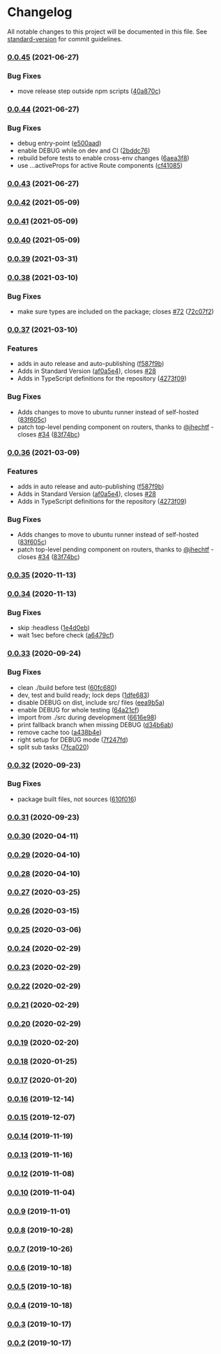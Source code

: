 # Changelog

All notable changes to this project will be documented in this file. See [standard-version](https://github.com/conventional-changelog/standard-version) for commit guidelines.

### [0.0.45](https://github.com/pateketrueke/yrv/compare/v0.0.44...v0.0.45) (2021-06-27)


### Bug Fixes

* move release step outside npm scripts ([40a870c](https://github.com/pateketrueke/yrv/commit/40a870cbe99a7dc05cdb4a633083914011c4fac4))

### [0.0.44](https://github.com/pateketrueke/yrv/compare/v0.0.43...v0.0.44) (2021-06-27)


### Bug Fixes

* debug entry-point ([e500aad](https://github.com/pateketrueke/yrv/commit/e500aad01fb3314f2a84cdf7079b5f194b5015ad))
* enable DEBUG while on dev and CI ([2bddc76](https://github.com/pateketrueke/yrv/commit/2bddc761be5e791005b345d97e43b0b06e10a084))
* rebuild before tests to enable cross-env changes ([6aea3f8](https://github.com/pateketrueke/yrv/commit/6aea3f8d9cc5daac53e97127d56901ae33362ed2))
* use ...activeProps for active Route components ([cf41085](https://github.com/pateketrueke/yrv/commit/cf41085c3aaa20bd4d25d76f9e1b6650a997e808))

### [0.0.43](https://github.com/pateketrueke/yrv/compare/v0.0.42...v0.0.43) (2021-06-27)

### [0.0.42](https://github.com/pateketrueke/yrv/compare/v0.0.41...v0.0.42) (2021-05-09)

### [0.0.41](https://github.com/pateketrueke/yrv/compare/v0.0.40...v0.0.41) (2021-05-09)

### [0.0.40](https://github.com/pateketrueke/yrv/compare/v0.0.39...v0.0.40) (2021-05-09)

### [0.0.39](https://github.com/pateketrueke/yrv/compare/v0.0.38...v0.0.39) (2021-03-31)

### [0.0.38](https://github.com/pateketrueke/yrv/compare/v0.0.37...v0.0.38) (2021-03-10)


### Bug Fixes

* make sure types are included on the package; closes [#72](https://github.com/pateketrueke/yrv/issues/72) ([72c07f2](https://github.com/pateketrueke/yrv/commit/72c07f2fa57aefef23af093fab58430e318231a9))

### [0.0.37](https://github.com/pateketrueke/yrv/compare/v0.0.35...v0.0.37) (2021-03-10)


### Features

* adds in auto release and auto-publishing ([f587f9b](https://github.com/pateketrueke/yrv/commit/f587f9b35c48586b05bcc08f645021ed801c073b))
* Adds in Standard Version ([af0a5e4](https://github.com/pateketrueke/yrv/commit/af0a5e4d6b9f25480a5b3b88ed3151c00516792c)), closes [#28](https://github.com/pateketrueke/yrv/issues/28)
* Adds in TypeScript definitions for the repository ([4273f09](https://github.com/pateketrueke/yrv/commit/4273f09a778ff38b7c11eb0ef108209ac5f12749))


### Bug Fixes

* Adds changes to move to ubuntu runner instead of self-hosted ([83f605c](https://github.com/pateketrueke/yrv/commit/83f605ce8f0eedc58de761af1b9ee8901a0dda8c))
* patch top-level pending component on routers, thanks to [@jhechtf](https://github.com/jhechtf) - closes [#34](https://github.com/pateketrueke/yrv/issues/34) ([83f74bc](https://github.com/pateketrueke/yrv/commit/83f74bcae474ba122c5dacc8c4aeb0625b2645ea))

### [0.0.36](https://github.com/pateketrueke/yrv/compare/v0.0.35...v0.0.36) (2021-03-09)


### Features

* adds in auto release and auto-publishing ([f587f9b](https://github.com/pateketrueke/yrv/commit/f587f9b35c48586b05bcc08f645021ed801c073b))
* Adds in Standard Version ([af0a5e4](https://github.com/pateketrueke/yrv/commit/af0a5e4d6b9f25480a5b3b88ed3151c00516792c)), closes [#28](https://github.com/pateketrueke/yrv/issues/28)
* Adds in TypeScript definitions for the repository ([4273f09](https://github.com/pateketrueke/yrv/commit/4273f09a778ff38b7c11eb0ef108209ac5f12749))


### Bug Fixes

* Adds changes to move to ubuntu runner instead of self-hosted ([83f605c](https://github.com/pateketrueke/yrv/commit/83f605ce8f0eedc58de761af1b9ee8901a0dda8c))
* patch top-level pending component on routers, thanks to [@jhechtf](https://github.com/jhechtf) - closes [#34](https://github.com/pateketrueke/yrv/issues/34) ([83f74bc](https://github.com/pateketrueke/yrv/commit/83f74bcae474ba122c5dacc8c4aeb0625b2645ea))

### [0.0.35](https://github.com/pateketrueke/yrv/compare/v0.0.34...v0.0.35) (2020-11-13)

### [0.0.34](https://github.com/pateketrueke/yrv/compare/v0.0.33...v0.0.34) (2020-11-13)


### Bug Fixes

* skip :headless ([1e4d0eb](https://github.com/pateketrueke/yrv/commit/1e4d0eb426945635c48c150a8b26dbf970dc2841))
* wait 1sec before check ([a6479cf](https://github.com/pateketrueke/yrv/commit/a6479cfd12d49350e14189d21e58d70bd60e5132))

### [0.0.33](https://github.com/pateketrueke/yrv/compare/v0.0.32...v0.0.33) (2020-09-24)


### Bug Fixes

* clean ./build before test ([60fc680](https://github.com/pateketrueke/yrv/commit/60fc6800e9bd952d14fa6cb98cc8267c106aeb3f))
* dev, test and build ready; lock deps ([1dfe683](https://github.com/pateketrueke/yrv/commit/1dfe683e5e03b8cd0f7b6ed91d86585aee384200))
* disable DEBUG on dist, include src/ files ([eea9b5a](https://github.com/pateketrueke/yrv/commit/eea9b5a15704e660a3d2b070f6f73b4363d783b7))
* enable DEBUG for whole testing ([64a21cf](https://github.com/pateketrueke/yrv/commit/64a21cfd48065bdeb582f38f76af10f52ff9d46d))
* import from ./src during development ([6616e98](https://github.com/pateketrueke/yrv/commit/6616e986483731ba443fb675482583a1b369e918))
* print fallback branch when missing DEBUG ([d34b6ab](https://github.com/pateketrueke/yrv/commit/d34b6abb8d291bc0e749abaf310c844cbf02071f))
* remove cache too ([a438b4e](https://github.com/pateketrueke/yrv/commit/a438b4e2080e0849298d38c1b6b36a2e7088dc1e))
* right setup for DEBUG mode ([7f247fd](https://github.com/pateketrueke/yrv/commit/7f247fd259702149982f20674f3265c7e1ac352d))
* split sub tasks ([7fca020](https://github.com/pateketrueke/yrv/commit/7fca020283f955b8826923323029199bd98ba8b3))

### [0.0.32](https://github.com/pateketrueke/yrv/compare/v0.0.31...v0.0.32) (2020-09-23)


### Bug Fixes

* package built files, not sources ([610f016](https://github.com/pateketrueke/yrv/commit/610f0169d7c1dc38c11ca68efaa15a976c5596f1))

### [0.0.31](https://github.com/pateketrueke/yrv/compare/v0.0.30...v0.0.31) (2020-09-23)

### [0.0.30](https://github.com/pateketrueke/yrv/compare/v0.0.29...v0.0.30) (2020-04-11)

### [0.0.29](https://github.com/pateketrueke/yrv/compare/v0.0.28...v0.0.29) (2020-04-10)

### [0.0.28](https://github.com/pateketrueke/yrv/compare/v0.0.27...v0.0.28) (2020-04-10)

### [0.0.27](https://github.com/pateketrueke/yrv/compare/v0.0.26...v0.0.27) (2020-03-25)

### [0.0.26](https://github.com/pateketrueke/yrv/compare/v0.0.25...v0.0.26) (2020-03-15)

### [0.0.25](https://github.com/pateketrueke/yrv/compare/v0.0.24...v0.0.25) (2020-03-06)

### [0.0.24](https://github.com/pateketrueke/yrv/compare/v0.0.23...v0.0.24) (2020-02-29)

### [0.0.23](https://github.com/pateketrueke/yrv/compare/v0.0.22...v0.0.23) (2020-02-29)

### [0.0.22](https://github.com/pateketrueke/yrv/compare/v0.0.21...v0.0.22) (2020-02-29)

### [0.0.21](https://github.com/pateketrueke/yrv/compare/v0.0.20...v0.0.21) (2020-02-29)

### [0.0.20](https://github.com/pateketrueke/yrv/compare/v0.0.19...v0.0.20) (2020-02-29)

### [0.0.19](https://github.com/pateketrueke/yrv/compare/v0.0.18...v0.0.19) (2020-02-20)

### [0.0.18](https://github.com/pateketrueke/yrv/compare/v0.0.17...v0.0.18) (2020-01-25)

### [0.0.17](https://github.com/pateketrueke/yrv/compare/v0.0.16...v0.0.17) (2020-01-20)

### [0.0.16](https://github.com/pateketrueke/yrv/compare/v0.0.15...v0.0.16) (2019-12-14)

### [0.0.15](https://github.com/pateketrueke/yrv/compare/v0.0.14...v0.0.15) (2019-12-07)

### [0.0.14](https://github.com/pateketrueke/yrv/compare/v0.0.13...v0.0.14) (2019-11-19)

### [0.0.13](https://github.com/pateketrueke/yrv/compare/v0.0.12...v0.0.13) (2019-11-16)

### [0.0.12](https://github.com/pateketrueke/yrv/compare/v0.0.10...v0.0.12) (2019-11-08)

### [0.0.10](https://github.com/pateketrueke/yrv/compare/v0.0.9...v0.0.10) (2019-11-04)

### [0.0.9](https://github.com/pateketrueke/yrv/compare/v0.0.8...v0.0.9) (2019-11-01)

### [0.0.8](https://github.com/pateketrueke/yrv/compare/v0.0.7...v0.0.8) (2019-10-28)

### [0.0.7](https://github.com/pateketrueke/yrv/compare/v0.0.6...v0.0.7) (2019-10-26)

### [0.0.6](https://github.com/pateketrueke/yrv/compare/v0.0.5...v0.0.6) (2019-10-18)

### [0.0.5](https://github.com/pateketrueke/yrv/compare/v0.0.4...v0.0.5) (2019-10-18)

### [0.0.4](https://github.com/pateketrueke/yrv/compare/v0.0.3...v0.0.4) (2019-10-18)

### [0.0.3](https://github.com/pateketrueke/yrv/compare/v0.0.2...v0.0.3) (2019-10-17)

### [0.0.2](https://github.com/pateketrueke/yrv/compare/v0.0.1...v0.0.2) (2019-10-17)
